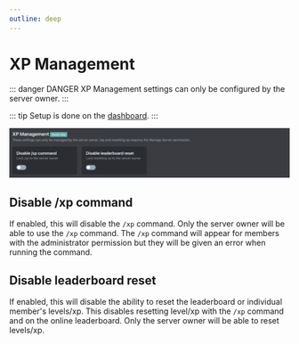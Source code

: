 ```yaml
---
outline: deep
---
```


# XP Management

::: danger DANGER
XP Management settings can only be configured by the server owner.
:::

::: tip
Setup is done on the [dashboard](../../../core/dashboard).
:::

![XP Management](../../../images/leveling/xp-management.png)

## Disable /xp command

If enabled, this will disable the `/xp` command. Only the server owner will be able to use the `/xp` command. The `/xp` command will appear for members with the administrator permission but they will be given an error when running the command.

## Disable leaderboard reset

If enabled, this will disable the ability to reset the leaderboard or individual member's levels/xp. This disables resetting level/xp with the `/xp` command and on the online leaderboard. Only the server owner will be able to reset levels/xp.
